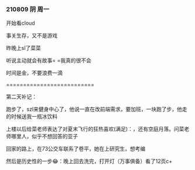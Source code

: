 ### 210809  阴 周一

开始看cloud

事关生存，又不是游戏





昨晚上sl了菜菜

听说主动就会有故事=  =我真的很不会



时间是金，不要浪费一滴



==========================

第二天补记：

跑步了，szl来健身中心了，他说一直在改前端需求，要加班，一块跑了步，他走的时候送我一瓶冰饮料

上楼以后给菜老师表达了对夏末飞行的狂热喜欢(满足)：，还有空庭月落。问菜老师哪里人，似乎不想回答的亚子

回家的路上，在73公交车联系了卷平，她在上研究生，想考编



然后是历史性的一步😂：晚上回去洗完，打开灯（万事俱备）看了12页c+















